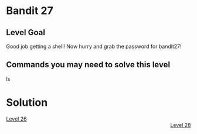 <html>
<h1>Bandit 27</h1>

<h2 id="level-goal">Level Goal</h2>
<p>Good job getting a shell! Now hurry and grab the password for bandit27!</p>

<h2 id="commands-you-may-need-to-solve-this-level">Commands you may need to solve this level</h2>
<p>ls</p>

<h1>Solution</h1>
<div style="text-align: left"><a href="./bandit26.md">Level 26</a></div>
<div style="text-align: right"><a href="./bandit28.md">Level 28</a></div>
</html>
